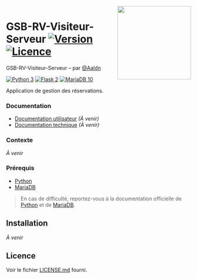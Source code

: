 <img src="app/src/main/resources/logo.png" align="right" width="200px"/>

GSB-RV-Visiteur-Serveur [![Version](https://img.shields.io/badge/version-1.0.0-2fba00.svg?style=flat-square)](#readme) [![Licence](https://img.shields.io/badge/licence-MIT-2fba00.svg?style=flat-square)](https://github.com/Aaldn/GSB-RV-Visiteur-Serveur/blob/master/LICENSE.md)
========================

GSB-RV-Visiteur-Serveur – par [@Aaldn](https://github.com/Aaldn)

[![Python 3](https://img.shields.io/badge/Python-3.10-3775ab.svg?style=flat-square&logo=python&logoColor=ffffff)](https://www.python.org/) [![Flask 2](https://img.shields.io/badge/Flask-2.0-ffffff.svg?style=flat-square&logo=flask)](https://flask.palletsprojects.com/en/2.0.x/) [![MariaDB 10](https://img.shields.io/badge/MariaDB-10.3-c0765a.svg?style=flat-square&logo=mariadb)](https://mariadb.org/)

Application de gestion des réservations.

### Documentation

  * [Documentation utilisateur](docs/Documentation-Utilisateur.pdf) _(À venir)_
  * [Documentation technique](docs/Documentation-Technique.pdf) _(À venir)_

### Contexte

_À venir_

### Prérequis

  * [Python](https://www.python.org/downloads/)
  * [MariaDB](https://mariadb.org/download/?t=mariadb&o=true&p=mariadb&r=10.3.31&os=Linux&cpu=x86_64&i=systemd)

> En cas de difficulté, reportez-vous à la documentation officielle de [Python](https://docs.python.org/3/) et de [MariaDB](https://mariadb.com/kb/en/documentation/).

## Installation

_À venir_

## Licence

Voir le fichier [LICENSE.md](https://github.com/Aaldn/GSB-RV-Visiteur-Serveur/blob/master/LICENSE.md) fourni.
